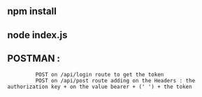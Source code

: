 ## npm install
## node index.js
## POSTMAN : 
             POST on /api/login route to get the token          
             POST on /api/post route adding on the Headers : the authorization key + on the value bearer + (' ') + the token
